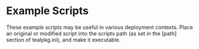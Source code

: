 # Example Scripts

These example scripts may be useful in various deployment contexts. Place an original or modified script into the
scripts path (as set in the [path] section of tealpkg.ini), and make it executable.
